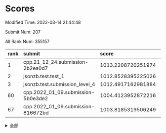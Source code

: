 # Scores

Modified Time: 2022-03-14 21:44:48

Submit Num: 207

All Rank Num: 355157

| rank |               submit               |       score        |       sigma        | pk_num |
| :--- | :--------------------------------- | :----------------- | :----------------- | :----- |
| 1    | cpp.21_12_24.submission-2b2ea0d7   | 1013.2208720251974 | 0.822254805604898  | 6866   |
| 2    | jsonzb.test.test_1                 | 1012.8528395225026 | 0.8176542717571215 | 6856   |
| 3    | jsonzb.test.submission_level_4     | 1012.4917162981884 | 0.7937561083508667 | 6867   |
| 60   | cpp.2022_01_09.submission-5b0e3de2 | 1004.4123952872216 | 0.7269548914523895 | 6862   |
| 67   | cpp.2022_01_09.submission-816672bd | 1003.8185319506249 | 0.7282394189991477 | 6858   |


<details>
<summary>全部</summary>

| rank |                 submit                 |       score        |       sigma        | pk_num |
| :--- | :------------------------------------- | :----------------- | :----------------- | :----- |
| 1    | cpp.21_12_24.submission-2b2ea0d7       | 1013.2208720251974 | 0.822254805604898  | 6866   |
| 2    | jsonzb.test.test_1                     | 1012.8528395225026 | 0.8176542717571215 | 6856   |
| 3    | jsonzb.test.submission_level_4         | 1012.4917162981884 | 0.7937561083508667 | 6867   |
| 4    | gobigger.level_3.submission_level_3_20 | 1012.1990066457441 | 0.7576279187663484 | 6863   |
| 5    | gobigger.level_3.submission_level_3_47 | 1011.5995016856277 | 0.797631974641068  | 6865   |
| 6    | gobigger.level_3.submission_level_3_27 | 1011.4119175728242 | 0.7808532055289185 | 6865   |
| 7    | gobigger.level_3.submission_level_3_18 | 1011.4100896623437 | 0.7647618739610827 | 6862   |
| 8    | gobigger.level_3.submission_level_3_36 | 1011.2076185555926 | 0.7692879555509375 | 6863   |
| 9    | gobigger.level_3.submission_level_3_40 | 1011.0887071337258 | 0.7524858361368681 | 6864   |
| 10   | gobigger.level_3.submission_level_3_49 | 1011.010360681314  | 0.7569646836497469 | 6861   |
| 11   | gobigger.level_3.submission_level_3_6  | 1010.8647551085444 | 0.7760970072554413 | 6865   |
| 12   | gobigger.level_3.submission_level_3_30 | 1010.8573239484538 | 0.756235644676965  | 6861   |
| 13   | gobigger.level_3.submission_level_3_29 | 1010.8526432635648 | 0.7595622107394231 | 6863   |
| 14   | gobigger.level_3.submission_level_3_42 | 1010.8047521576758 | 0.7681697424337334 | 6865   |
| 15   | gobigger.level_3.submission_level_3_2  | 1010.7648163352383 | 0.7670307033811068 | 6864   |
| 16   | gobigger.level_3.submission_level_3_24 | 1010.728632165141  | 0.7519894948062088 | 6864   |
| 17   | gobigger.level_3.submission_level_3_43 | 1010.6782061903111 | 0.7986600934395057 | 6860   |
| 18   | gobigger.level_3.submission_level_3_10 | 1010.5676464159607 | 0.7884511838408593 | 6865   |
| 19   | gobigger.level_3.submission_level_3_38 | 1010.5387358776072 | 0.773988032073539  | 6866   |
| 20   | gobigger.level_3.submission_level_3_35 | 1010.464974714924  | 0.7619702369220279 | 6864   |
| 21   | gobigger.level_3.submission_level_3_19 | 1010.4310224909649 | 0.7898282916358063 | 6855   |
| 22   | gobigger.level_3.submission_level_3_12 | 1010.3547039322394 | 0.786167815309744  | 6865   |
| 23   | gobigger.level_3.submission_level_3_48 | 1010.3205232387171 | 0.777304297122586  | 6867   |
| 24   | gobigger.level_3.submission_level_3_4  | 1010.2789223129363 | 0.7644993017125247 | 6862   |
| 25   | gobigger.level_3.submission_level_3_26 | 1010.2489154977054 | 0.7642775276745067 | 6862   |
| 26   | gobigger.level_3.submission_level_3_15 | 1010.2449120352301 | 0.7625214321401861 | 6858   |
| 27   | gobigger.level_3.submission_level_3_11 | 1010.2328068808819 | 0.7534203647157901 | 6862   |
| 28   | gobigger.level_3.submission_level_3_37 | 1010.2181014736769 | 0.7512984870790964 | 6862   |
| 29   | gobigger.level_3.submission_level_3_31 | 1010.1963789326884 | 0.7553454860933857 | 6865   |
| 30   | gobigger.level_3.submission_level_3_41 | 1010.1295753809009 | 0.7547455777940035 | 6865   |
| 31   | gobigger.level_3.submission_level_3_5  | 1010.0840389581747 | 0.7471783237230692 | 6867   |
| 32   | gobigger.level_3.submission_level_3_44 | 1010.0147570572565 | 0.7333004878586782 | 6862   |
| 33   | gobigger.level_3.submission_level_3_34 | 1009.9107393314521 | 0.7416738995409426 | 6864   |
| 34   | gobigger.level_3.submission_level_3_7  | 1009.8674958140493 | 0.7571321898145995 | 6857   |
| 35   | gobigger.level_3.submission_level_3_1  | 1009.8597363707337 | 0.7506800189261293 | 6863   |
| 36   | gobigger.level_3.submission_level_3_8  | 1009.855252936262  | 0.7831645691879996 | 6865   |
| 37   | gobigger.level_3.submission_level_3_33 | 1009.8438184313504 | 0.7473405656361005 | 6861   |
| 38   | gobigger.level_3.submission_level_3_13 | 1009.7979884488473 | 0.7547026743978822 | 6855   |
| 39   | gobigger.level_3.submission_level_3_22 | 1009.7888980267329 | 0.7469136651642289 | 6862   |
| 40   | gobigger.level_3.submission_level_3_23 | 1009.6997638553004 | 0.7429595561902859 | 6861   |
| 41   | gobigger.level_3.submission_level_3_28 | 1009.5373330355371 | 0.7346412200932723 | 6865   |
| 42   | gobigger.level_3.submission_level_3_45 | 1009.5159796853627 | 0.7466159098293941 | 6865   |
| 43   | gobigger.level_3.submission_level_3_17 | 1009.4442135293789 | 0.7655616683310402 | 6859   |
| 44   | gobigger.level_3.submission_level_3_32 | 1009.3840714462871 | 0.757205253342654  | 6863   |
| 45   | gobigger.level_3.submission_level_3_21 | 1009.3630819528815 | 0.7450970550820366 | 6862   |
| 46   | gobigger.level_3.submission_level_3_0  | 1009.3552558926295 | 0.7681509141860831 | 6869   |
| 47   | gobigger.level_3.submission_level_3_14 | 1009.234165695566  | 0.7695090703848368 | 6864   |
| 48   | gobigger.level_3.submission_level_3_9  | 1009.214539679043  | 0.761304905025917  | 6865   |
| 49   | gobigger.level_3.submission_level_3_16 | 1008.9892619673996 | 0.7630005491294316 | 6868   |
| 50   | gobigger.level_3.submission_level_3_25 | 1008.9597024713072 | 0.7416367857123084 | 6863   |
| 51   | gobigger.level_3.submission_level_3_3  | 1008.93476855341   | 0.7523654869448442 | 6865   |
| 52   | gobigger.level_3.submission_level_3_39 | 1008.6626254743366 | 0.7454222387687487 | 6863   |
| 53   | gobigger.level_3.submission_level_3_46 | 1008.6033822590447 | 0.7743790537619915 | 6863   |
| 54   | gobigger.level_1.submission_level_1_41 | 1005.2300239905064 | 0.7229242157040509 | 6861   |
| 55   | gobigger.level_1.submission_level_1_9  | 1005.2224119608692 | 0.7273490022518359 | 6862   |
| 56   | gobigger.level_1.submission_level_1_34 | 1005.1984410438051 | 0.729814626602168  | 6866   |
| 57   | gobigger.level_1.submission_level_1_13 | 1004.8574263230573 | 0.7212937790796822 | 6862   |
| 58   | gobigger.level_1.submission_level_1_35 | 1004.6215724982878 | 0.7212006652502839 | 6866   |
| 59   | gobigger.level_1.submission_level_1_49 | 1004.5282855695209 | 0.7176998177438872 | 6862   |
| 60   | cpp.2022_01_09.submission-5b0e3de2     | 1004.4123952872216 | 0.7269548914523895 | 6862   |
| 61   | gobigger.level_1.submission_level_1_18 | 1004.3012048120077 | 0.7262926491440226 | 6864   |
| 62   | gobigger.level_1.submission_level_1_11 | 1004.1738453540089 | 0.7157654163380259 | 6859   |
| 63   | gobigger.level_1.submission_level_1_33 | 1004.1428990493125 | 0.7092994159213399 | 6859   |
| 64   | gobigger.level_1.submission_level_1_16 | 1003.9913248897683 | 0.7247636859081846 | 6863   |
| 65   | gobigger.level_1.submission_level_1_14 | 1003.9853543574195 | 0.7069701033891413 | 6860   |
| 66   | gobigger.level_1.submission_level_1_4  | 1003.9009078911225 | 0.7065944725492818 | 6861   |
| 67   | cpp.2022_01_09.submission-816672bd     | 1003.8185319506249 | 0.7282394189991477 | 6858   |
| 68   | gobigger.level_1.submission_level_1_21 | 1003.770031936994  | 0.7113479570929678 | 6858   |
| 69   | gobigger.level_1.submission_level_1_28 | 1003.7473029142253 | 0.7274881148204793 | 6864   |
| 70   | gobigger.level_1.submission_level_1_38 | 1003.6092308844642 | 0.7122361531791847 | 6860   |
| 71   | gobigger.level_1.submission_level_1_47 | 1003.493548656992  | 0.7152086076535004 | 6864   |
| 72   | gobigger.level_1.submission_level_1_27 | 1003.4599025465541 | 0.7096229070123379 | 6863   |
| 73   | gobigger.level_1.submission_level_1_32 | 1003.4555331544119 | 0.7093576109254796 | 6859   |
| 74   | gobigger.level_1.submission_level_1_5  | 1003.4285305766346 | 0.7159169343668522 | 6861   |
| 75   | gobigger.level_1.submission_level_1_3  | 1003.4094220748597 | 0.7162209426999718 | 6860   |
| 76   | gobigger.level_1.submission_level_1_29 | 1003.3989595717022 | 0.7101298824322543 | 6864   |
| 77   | gobigger.level_1.submission_level_1_30 | 1003.3736388317335 | 0.7185510000546121 | 6862   |
| 78   | gobigger.level_1.submission_level_1_23 | 1003.3512030385497 | 0.7112961677106726 | 6857   |
| 79   | gobigger.level_1.submission_level_1_40 | 1003.3115885621348 | 0.7227403994695565 | 6862   |
| 80   | gobigger.level_1.submission_level_1_19 | 1003.2788002732594 | 0.7185124499003985 | 6865   |
| 81   | gobigger.level_1.submission_level_1_46 | 1003.2550902886253 | 0.7064617894890134 | 6866   |
| 82   | gobigger.level_1.submission_level_1_42 | 1003.1712282507306 | 0.7136091368068862 | 6867   |
| 83   | gobigger.level_1.submission_level_1_22 | 1003.1541997903412 | 0.7187822341492766 | 6865   |
| 84   | gobigger.level_1.submission_level_1_12 | 1003.1153400669449 | 0.7112037423253403 | 6860   |
| 85   | gobigger.level_1.submission_level_1_48 | 1003.0913901563931 | 0.708445779992467  | 6865   |
| 86   | gobigger.level_1.submission_level_1_43 | 1002.9729587653151 | 0.71801190835318   | 6859   |
| 87   | gobigger.level_1.submission_level_1_26 | 1002.9692866162854 | 0.7130768627264217 | 6865   |
| 88   | gobigger.level_1.submission_level_1_7  | 1002.9197274273924 | 0.7135512448152093 | 6860   |
| 89   | gobigger.level_1.submission_level_1_31 | 1002.8904085970659 | 0.7239466720356309 | 6863   |
| 90   | gobigger.level_1.submission_level_1_20 | 1002.8401614550354 | 0.7140275418213717 | 6866   |
| 91   | gobigger.level_1.submission_level_1_36 | 1002.8195508751407 | 0.724042254518204  | 6869   |
| 92   | gobigger.level_1.submission_level_1_8  | 1002.7885871193494 | 0.7097867491482344 | 6860   |
| 93   | gobigger.level_1.submission_level_1_44 | 1002.7778742437177 | 0.7008136891805756 | 6871   |
| 94   | gobigger.level_1.submission_level_1_17 | 1002.7474286353726 | 0.7066078569542706 | 6863   |
| 95   | gobigger.level_1.submission_level_1_25 | 1002.7275966553583 | 0.7101086550066484 | 6861   |
| 96   | gobigger.level_1.submission_level_1_2  | 1002.7074280699159 | 0.7154281392492164 | 6864   |
| 97   | gobigger.level_1.submission_level_1_6  | 1002.4687760779545 | 0.7136190693889496 | 6863   |
| 98   | gobigger.level_1.submission_level_1_10 | 1002.3390909111655 | 0.703663609104939  | 6861   |
| 99   | gobigger.level_1.submission_level_1_1  | 1002.2978869490212 | 0.7234546597929128 | 6863   |
| 100  | gobigger.level_1.submission_level_1_15 | 1002.2607732658272 | 0.7159156930437464 | 6864   |
| 101  | gobigger.level_1.submission_level_1_0  | 1002.2438064389463 | 0.7148662572626715 | 6863   |
| 102  | gobigger.level_1.submission_level_1_37 | 1002.1316698806745 | 0.7166380170011876 | 6862   |
| 103  | gobigger.level_1.submission_level_1_24 | 1002.1075959111328 | 0.7167408773695781 | 6861   |
| 104  | gobigger.level_1.submission_level_1_39 | 1001.9387052943341 | 0.7104478008785107 | 6864   |
| 105  | gobigger.level_1.submission_level_1_45 | 1001.4421681062034 | 0.7143810044403853 | 6866   |
| 106  | gobigger.random.submission_random_40   | 997.6008003213259  | 0.7111449890699509 | 6859   |
| 107  | gobigger.random.submission_random_16   | 997.2174330685801  | 0.7158246575367544 | 6863   |
| 108  | gobigger.random.submission_random_36   | 997.1663222303579  | 0.7132513132443267 | 6867   |
| 109  | gobigger.random.submission_random_17   | 997.1316608321164  | 0.7134126960322903 | 6856   |
| 110  | gobigger.random.submission_random_13   | 997.0696786055232  | 0.7080560376566999 | 6866   |
| 111  | gobigger.random.submission_random_19   | 996.9401033517113  | 0.7011874505310624 | 6862   |
| 112  | gobigger.random.submission_random_26   | 996.8563737071921  | 0.6972702588663431 | 6865   |
| 113  | gobigger.random.submission_random_20   | 996.7522186169622  | 0.6996808860851267 | 6867   |
| 114  | gobigger.random.submission_random_28   | 996.7298894866146  | 0.7146303219410812 | 6861   |
| 115  | gobigger.random.submission_random_24   | 996.7202874993898  | 0.7290842731165681 | 6864   |
| 116  | gobigger.random.submission_random_48   | 996.7028234302464  | 0.7067094489761446 | 6859   |
| 117  | gobigger.random.submission_random_11   | 996.6672529438263  | 0.6991320842136419 | 6864   |
| 118  | gobigger.random.submission_random_29   | 996.5867067906186  | 0.7079487414173355 | 6863   |
| 119  | gobigger.random.submission_random_8    | 996.5655478961493  | 0.7100365584433497 | 6856   |
| 120  | gobigger.random.submission_random_33   | 996.5507466899018  | 0.7121285625650423 | 6861   |
| 121  | gobigger.random.submission_random_38   | 996.5112586312746  | 0.7130669387737881 | 6862   |
| 122  | gobigger.random.submission_random_43   | 996.5091534845258  | 0.7049330716727604 | 6868   |
| 123  | gobigger.random.submission_random_46   | 996.4806676234415  | 0.7035546848202708 | 6867   |
| 124  | gobigger.random.submission_random_14   | 996.4733270478324  | 0.7014738387296238 | 6863   |
| 125  | gobigger.random.submission_random_41   | 996.3876483823259  | 0.7147935946921882 | 6858   |
| 126  | gobigger.random.submission_random_6    | 996.3676000828743  | 0.7086070875116132 | 6864   |
| 127  | gobigger.random.submission_random_39   | 996.1911252060428  | 0.7163853907640956 | 6866   |
| 128  | gobigger.random.submission_random_4    | 996.1377773967176  | 0.7088630997714556 | 6861   |
| 129  | gobigger.random.submission_random_35   | 996.1246378909852  | 0.7206254351931788 | 6861   |
| 130  | gobigger.random.submission_random_34   | 996.0985258406347  | 0.7127558911773766 | 6864   |
| 131  | gobigger.random.submission_random_18   | 996.0925044541742  | 0.703955957555896  | 6863   |
| 132  | gobigger.random.submission_random_3    | 996.0585008747064  | 0.7140557053072815 | 6867   |
| 133  | gobigger.random.submission_random_32   | 996.005597818003   | 0.7117638293225457 | 6861   |
| 134  | gobigger.random.submission_random_22   | 995.9626926735946  | 0.737440957838292  | 6863   |
| 135  | gobigger.random.submission_random_42   | 995.8830392036956  | 0.7139688023457256 | 6867   |
| 136  | gobigger.random.submission_random_2    | 995.8813254775665  | 0.7251045034783871 | 6861   |
| 137  | gobigger.random.submission_random_45   | 995.8762546241676  | 0.7062595557089272 | 6864   |
| 138  | gobigger.random.submission_random_44   | 995.7274101785965  | 0.7191028559053563 | 6863   |
| 139  | gobigger.random.submission_random_47   | 995.6731641380038  | 0.7194543816469642 | 6859   |
| 140  | gobigger.random.submission_random_23   | 995.5038916194725  | 0.7019696499688317 | 6864   |
| 141  | gobigger.random.submission_random_0    | 995.4968034121764  | 0.7042212374213237 | 6864   |
| 142  | gobigger.random.submission_random_37   | 995.4451975977365  | 0.7071227436383122 | 6863   |
| 143  | gobigger.random.submission_random_21   | 995.4367000557921  | 0.7121676777146856 | 6863   |
| 144  | gobigger.random.submission_random_49   | 995.4118735611348  | 0.7249469361768799 | 6864   |
| 145  | gobigger.random.submission_random_31   | 995.336063791098   | 0.7025607570442941 | 6864   |
| 146  | gobigger.random.submission_random_27   | 995.3176735877908  | 0.7008151927810811 | 6867   |
| 147  | gobigger.random.submission_random_30   | 995.2931396521577  | 0.7022354653432549 | 6858   |
| 148  | gobigger.random.submission_random_15   | 995.2651426883597  | 0.7179030396967719 | 6863   |
| 149  | gobigger.random.submission_random_1    | 995.1153951359757  | 0.7108833937627184 | 6863   |
| 150  | gobigger.random.submission_random_9    | 995.0439995708689  | 0.6995588005638308 | 6865   |
| 151  | gobigger.random.submission_random_5    | 994.9386016749603  | 0.7287368302277846 | 6867   |
| 152  | gobigger.random.submission_random_25   | 994.9018264504688  | 0.7073442492233802 | 6864   |
| 153  | gobigger.random.submission_random_12   | 994.8123126315625  | 0.7161001114951111 | 6864   |
| 154  | gobigger.random.submission_random_7    | 994.6583048215367  | 0.7073973598402437 | 6861   |
| 155  | gobigger.level_2.submission_level_2_45 | 994.5046004791587  | 0.7471678137045992 | 6859   |
| 156  | gobigger.random.submission_random_10   | 994.3756773037337  | 0.7285263352695468 | 6868   |
| 157  | gobigger.level_2.submission_level_2_17 | 993.6708166359257  | 0.7372987123465913 | 6862   |
| 158  | gobigger.level_2.submission_level_2_20 | 993.5556497093637  | 0.7415974363576913 | 6862   |
| 159  | gobigger.level_2.submission_level_2_46 | 993.522575647974   | 0.7280146007268874 | 6861   |
| 160  | gobigger.level_2.submission_level_2_11 | 993.4741036544602  | 0.7415755372879994 | 6860   |
| 161  | gobigger.level_2.submission_level_2_33 | 993.2015691630636  | 0.7354866608446639 | 6859   |
| 162  | gobigger.level_2.submission_level_2_39 | 992.8981053369052  | 0.7502707632968312 | 6864   |
| 163  | gobigger.level_2.submission_level_2_47 | 992.7819331591459  | 0.7390484760702548 | 6863   |
| 164  | gobigger.level_2.submission_level_2_41 | 992.5088126419793  | 0.7452880469765666 | 6862   |
| 165  | gobigger.level_2.submission_level_2_13 | 992.4124420392052  | 0.7430970793541497 | 6864   |
| 166  | gobigger.level_2.submission_level_2_35 | 992.3816807521777  | 0.7613284637350202 | 6862   |
| 167  | gobigger.level_2.submission_level_2_24 | 992.2976265678368  | 0.7512275985734849 | 6863   |
| 168  | gobigger.level_2.submission_level_2_14 | 992.2374014355091  | 0.7283886510283726 | 6864   |
| 169  | gobigger.level_2.submission_level_2_28 | 992.207004828343   | 0.754196596578255  | 6863   |
| 170  | gobigger.level_2.submission_level_2_5  | 992.1783094521761  | 0.7293452958425825 | 6864   |
| 171  | gobigger.level_2.submission_level_2_22 | 992.1312071297424  | 0.7543326045396656 | 6864   |
| 172  | gobigger.level_2.submission_level_2_15 | 992.1266603944127  | 0.7346309545032489 | 6865   |
| 173  | gobigger.level_2.submission_level_2_34 | 992.0662475021677  | 0.7646788522671013 | 6864   |
| 174  | gobigger.level_2.submission_level_2_19 | 992.0289429293954  | 0.7459190572175478 | 6865   |
| 175  | gobigger.level_2.submission_level_2_18 | 992.0105336568091  | 0.7421762545254424 | 6865   |
| 176  | gobigger.level_2.submission_level_2_26 | 991.9900339183425  | 0.7559872959255136 | 6863   |
| 177  | gobigger.level_2.submission_level_2_0  | 991.9735396739785  | 0.7313031740859797 | 6861   |
| 178  | gobigger.level_2.submission_level_2_21 | 991.923424800042   | 0.7502258846547273 | 6861   |
| 179  | gobigger.level_2.submission_level_2_42 | 991.9041201195553  | 0.745842520987336  | 6861   |
| 180  | gobigger.level_2.submission_level_2_3  | 991.8687195317577  | 0.7399606492955326 | 6863   |
| 181  | gobigger.level_2.submission_level_2_43 | 991.7629986047979  | 0.7487044041126703 | 6861   |
| 182  | gobigger.level_2.submission_level_2_7  | 991.7045379236987  | 0.752785807353736  | 6863   |
| 183  | gobigger.level_2.submission_level_2_27 | 991.6874793020337  | 0.7633288532185633 | 6861   |
| 184  | gobigger.level_2.submission_level_2_12 | 991.6633302354744  | 0.7481147975199877 | 6862   |
| 185  | gobigger.level_2.submission_level_2_31 | 991.6499600762297  | 0.739360838592505  | 6865   |
| 186  | gobigger.level_2.submission_level_2_6  | 991.6229262984787  | 0.7425369562989117 | 6867   |
| 187  | gobigger.level_2.submission_level_2_44 | 991.612028168247   | 0.7473014090277593 | 6863   |
| 188  | gobigger.level_2.submission_level_2_2  | 991.589697126063   | 0.7410662529632942 | 6865   |
| 189  | gobigger.level_2.submission_level_2_23 | 991.5828114128125  | 0.7427262890124066 | 6866   |
| 190  | gobigger.level_2.submission_level_2_25 | 991.5768269379226  | 0.7670674885591735 | 6859   |
| 191  | gobigger.level_2.submission_level_2_36 | 991.5413581663016  | 0.7501711298081757 | 6860   |
| 192  | gobigger.level_2.submission_level_2_30 | 991.450826106739   | 0.762173951875647  | 6862   |
| 193  | gobigger.level_2.submission_level_2_1  | 991.3461383185613  | 0.7622193273301205 | 6866   |
| 194  | gobigger.level_2.submission_level_2_16 | 991.3408473007041  | 0.7567023828093207 | 6868   |
| 195  | gobigger.level_2.submission_level_2_38 | 991.3385759783575  | 0.7669753374174172 | 6867   |
| 196  | gobigger.level_2.submission_level_2_49 | 991.28772900311    | 0.7524068590056721 | 6856   |
| 197  | gobigger.level_2.submission_level_2_40 | 991.2563737197485  | 0.7622622745609565 | 6865   |
| 198  | gobigger.level_2.submission_level_2_10 | 991.17462968443    | 0.7548403590328606 | 6866   |
| 199  | gobigger.level_2.submission_level_2_37 | 991.1558065859755  | 0.7641553624845474 | 6861   |
| 200  | gobigger.level_2.submission_level_2_32 | 991.1065667213031  | 0.7572282958802363 | 6864   |
| 201  | gobigger.level_2.submission_level_2_29 | 991.0972009287691  | 0.7646157148290528 | 6868   |
| 202  | gobigger.level_2.submission_level_2_4  | 990.7967791819744  | 0.7706561931858663 | 6862   |
| 203  | gobigger.level_2.submission_level_2_48 | 990.6271282486109  | 0.7554913124099117 | 6865   |
| 204  | gobigger.level_2.submission_level_2_9  | 990.3089335489965  | 0.7619103503563713 | 6864   |
| 205  | gobigger.level_2.submission_level_2_8  | 990.0358823901391  | 0.7756021841788396 | 6864   |
| 206  | gobigger.none.submission_none_1        | 974.919590665475   | 1.5923883694336385 | 6860   |
| 207  | gobigger.none.submission_none_0        | 974.5800551401562  | 1.6799284130441599 | 6862   |

</details>
